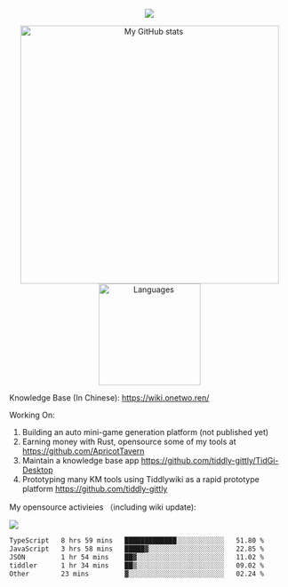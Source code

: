 <a href="https://github.com/linonetwo">
    <p align="center">
        <img src="https://github-profile-trophy.vercel.app/?username=linonetwo&column=7&theme=onedark"/>
    </p>
</a>
<a align="center" href="https://github.com/linonetwo">
  <p align="center">
    <img src="https://github-readme-stats.vercel.app/api?username=linonetwo&show_icons=true&count_private=true" alt="My GitHub stats" width="465"/>
    <img src="https://github-readme-stats.vercel.app/api/top-langs/?username=linonetwo&layout=compact&langs_count=10" alt="Languages" height="183">
  </p>
</a>

Knowledge Base (In Chinese): https://wiki.onetwo.ren/

Working On: 

1. Building an auto mini-game generation platform (not published yet)
1. Earning money with Rust, opensource some of my tools at https://github.com/ApricotTavern
1. Maintain a knowledge base app https://github.com/tiddly-gittly/TidGi-Desktop
1. Prototyping many KM tools using Tiddlywiki as a rapid prototype platform https://github.com/tiddly-gittly

My opensource activieies （including wiki update):

![](https://visitor-badge.glitch.me/badge?page_id=linonetwo.linonetwo)

<!--START_SECTION:waka-->

```txt
TypeScript   8 hrs 59 mins   █████████████░░░░░░░░░░░░   51.80 %
JavaScript   3 hrs 58 mins   █████▓░░░░░░░░░░░░░░░░░░░   22.85 %
JSON         1 hr 54 mins    ██▓░░░░░░░░░░░░░░░░░░░░░░   11.02 %
tiddler      1 hr 34 mins    ██▒░░░░░░░░░░░░░░░░░░░░░░   09.02 %
Other        23 mins         ▓░░░░░░░░░░░░░░░░░░░░░░░░   02.24 %
```

<!--END_SECTION:waka-->
